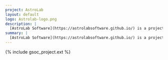 ```yaml
---
project: AstroLab
layout: default
logo: Astrolab-logo.png
description: |
  [AstroLab Software](https://astrolabsoftware.github.io/) is a project from [LAL](https://www.lal.in2p3.fr/en/) aiming at providing advanced software tools to overcome modern science challenges faced by research groups, and allow research communities to more fully exploit the big data ecosystem tools.
summary: |
  [AstroLab Software](https://astrolabsoftware.github.io/) is a project from [LAL](https://www.lal.in2p3.fr/en/) aiming at providing advanced software tools to overcome modern science challenges faced by research groups, and allow research communities to more fully exploit the big data ecosystem tools.
---
```


{% include gsoc_project.ext %}
